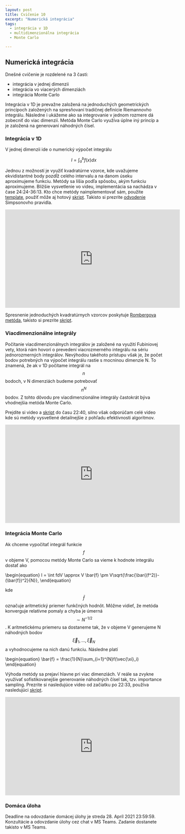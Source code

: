 ```yaml
---
layout: post
title: Cvičenie 10
excerpt: "Numerická integrácia"
tags:
  - integrácia v 1D
  - multidimenzionálna integrácia
  - Monte Carlo

---
```



## Numerická integrácia

Dnešné cvičenie je rozdelené na 3 časti:
  * integrácia v jednej dimenzii
  * integrácia vo viacerých dimenziách
  * integrácia Monte Carlo

Integrácia v 1D je prevažne založená na jednoduchých geometrických princípoch založených na spresňovaní tradičnej definície Riemannovho integrálu. Následne i ukážeme ako sa integrovanie v jednom rozmere dá zobecniť do viac dimenzií. Metóda Monte Carlo využíva úplne iný princíp a je založená na generovaní náhodných čísel.

### Integrácia v 1D

V jednej dimenzii ide o numerický výpočet integrálu

$$
I =	\int_{a}^b f(x) dx
$$

Jednou z možností je využiť kvadratúrne vzorce, kde uvažujeme ekvidistantné body pozdĺž celého intervalu a na danom úseku aproximujeme funkciu. Metódy sa líšia podľa spôsobu, akým funkciu aproximujeme. Bližšie vysvetlenie vo videu, implementácia sa nachádza v čase 24:24-36:13. Kto chce metódy naimplementovať sám, použite [template](http://babjarob.github.io/cv10/local_integrals.m), použiť môže aj hotový [skript](http://babjarob.github.io/cv10/local_integrals_author.m). Takisto si prezrite [odvodenie](odvozeni_integrace_Lagrange.pdf) Simpsonovho pravidla.

<div class="embed-responsive embed-responsive-16by9">
<iframe width="560" height="315" src="https://www.youtube.com/embed/po1m34mcjAI" title="YouTube video player" frameborder="0" allow="accelerometer; autoplay; clipboard-write; encrypted-media; gyroscope; picture-in-picture" allowfullscreen></iframe>
</div>

Spresnenie jednoduchých kvadratúrnych vzorcov poskytuje [Rombergova metóda](http://babjarob.github.io/cv10/teorie_Rombergova_metoda.pdf), takisto si prezrite [skript](http://babjarob.github.io/cv10/romberg.m).

### Viacdimenzionálne integrály

Počítanie viacdimenzionálnych integrálov je založené na využití Fubiniovej vety, ktorá nám hovorí o prevedení viacrozmerného integrálu na sériu jednorozmerných integrálov. Nevýhodou takéhoto prístupu však je, že počet bodov potrebných na výpočet integrálu rastie s mocninou dimenzie N. To znamená, že ak v 1D počítame integrál na $$n$$ bodoch, v N dimenziách budeme potrebovať $$n^N$$ bodov. Z tohto dôvodu pre viacdimenzionálne integrály častokrát býva vhodnejšia metóda Monte Carlo.

Prejdite si video a [skript](http://babjarob.github.io/cv10/integrals_2D.m) do času 22:40, silno však odporúčam celé video kde sú metódy vysvetlené detailnejšie z pohľadu efektívnosti algoritmov. 

<div class="embed-responsive embed-responsive-16by9">
<iframe width="560" height="315" src="https://www.youtube.com/embed/2dFjhKRpEk0" title="YouTube video player" frameborder="0" allow="accelerometer; autoplay; clipboard-write; encrypted-media; gyroscope; picture-in-picture" allowfullscreen></iframe>
</div>
	
### Integrácia Monte Carlo

Ak chceme vypočítať integrál funkcie $$f$$ v objeme V, pomocou metódy Monte Carlo sa vieme k hodnote integrálu dostať ako

\begin{equation}
I = \int fdV \approx V \bar{f} \pm V\sqrt{\frac{\bar{(f^2)}-(\bar{f})^2}{N}},
\end{equation}

kde $$\bar{f}$$ označuje aritmetický priemer funkčných hodnôt. Môžme vidieť, že metóda konverguje relatívne pomaly a chyba je úmerná $$\sim N^{-1/2}$$. K aritmetickému priemeru sa dostaneme tak, že v objeme V generujeme N náhodných bodov $$\vec{\xi}_1,..., \vec{\xi}_N$$ a vyhodnocujeme na nich danú funkciu. Následne platí

\begin{equation}
\bar{f} = \frac{1}{N}\sum_{i=1}^{N}f(\vec{\xi}_i)
\end{equation}

Výhoda metódy sa prejaví hlavne pri viac dimenziách. V reále sa zvykne využívať sofistikovanejšie generovanie náhodných čísel tak, tzv. importance sampling. Prezrite si nasledujúce video od začiatku po 22:33, používa nasledujúci [skript](http://babjarob.github.io/cv10/MonteCarlo_author.m). 

<div class="embed-responsive embed-responsive-16by9">
<iframe width="560" height="315" src="https://www.youtube.com/embed/u7kuAx0DUxw" title="YouTube video player" frameborder="0" allow="accelerometer; autoplay; clipboard-write; encrypted-media; gyroscope; picture-in-picture" allowfullscreen></iframe>
</div>


### Domáca úloha

Deadline na odovzdanie domácej úlohy je streda 28. Apríl 2021 23:59:59. Konzultácie a odovzdanie úlohy cez chat v MS Teams. Zadanie dostanete takisto v MS Teams. 
